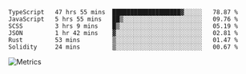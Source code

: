 <!--START_SECTION:waka-->

```text
TypeScript   47 hrs 55 mins  ███████████████████▓░░░░░   78.87 %
JavaScript   5 hrs 55 mins   ██▒░░░░░░░░░░░░░░░░░░░░░░   09.76 %
SCSS         3 hrs 9 mins    █▒░░░░░░░░░░░░░░░░░░░░░░░   05.19 %
JSON         1 hr 42 mins    ▓░░░░░░░░░░░░░░░░░░░░░░░░   02.81 %
Rust         53 mins         ▒░░░░░░░░░░░░░░░░░░░░░░░░   01.47 %
Solidity     24 mins         ▒░░░░░░░░░░░░░░░░░░░░░░░░   00.67 %
```

<!--END_SECTION:waka-->

![Metrics](https://metrics.lecoq.io/TachibanaKimika?template=classic&base.activity=0&base.community=0&base.repositories=0&languages=1&isocalendar=1&isocalendar.duration=half-year&languages.limit=8&languages.sections=most-used&languages.colors=github&languages.threshold=0%25&languages.indepth=false&languages.recent.load=300&languages.recent.days=14&config.timezone=Asia%2FShanghai)
